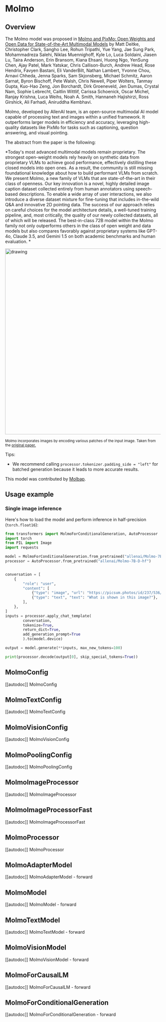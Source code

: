 <!--Copyright 2024 The HuggingFace Team. All rights reserved.

Licensed under the Apache License, Version 2.0 (the "License"); you may not use this file except in compliance with
the License. You may obtain a copy of the License at

http://www.apache.org/licenses/LICENSE-2.0

Unless required by applicable law or agreed to in writing, software distributed under the License is distributed on
an "AS IS" BASIS, WITHOUT WARRANTIES OR CONDITIONS OF ANY KIND, either express or implied. See the License for the
specific language governing permissions and limitations under the License.

⚠️ Note that this file is in Markdown but contain specific syntax for our doc-builder (similar to MDX) that may not be
rendered properly in your Markdown viewer.

-->

# Molmo

## Overview

The Molmo model was proposed in [Molmo and PixMo: Open Weights and Open Data for State-of-the-Art Multimodal Models]([https://arxiv.org/abs/2409.17146]) by Matt Deitke, Christopher Clark, Sangho Lee, Rohun Tripathi, Yue Yang, Jae Sung Park, Mohammadreza Salehi, Niklas Muennighoff, Kyle Lo, Luca Soldaini, Jiasen Lu, Taira Anderson, Erin Bransom, Kiana Ehsani, Huong Ngo, YenSung Chen, Ajay Patel, Mark Yatskar, Chris Callison-Burch, Andrew Head, Rose Hendrix, Favyen Bastani, Eli VanderBilt, Nathan Lambert, Yvonne Chou, Arnavi Chheda, Jenna Sparks, Sam Skjonsberg, Michael Schmitz, Aaron Sarnat, Byron Bischoff, Pete Walsh, Chris Newell, Piper Wolters, Tanmay Gupta, Kuo-Hao Zeng, Jon Borchardt, Dirk Groeneveld, Jen Dumas, Crystal Nam, Sophie Lebrecht, Caitlin Wittlif, Carissa Schoenick, Oscar Michel, Ranjay Krishna, Luca Weihs, Noah A. Smith, Hannaneh Hajishirzi, Ross Girshick, Ali Farhadi, Aniruddha Kembhavi.

Molmo, developed by AllenAI team, is an open-source multimodal AI model capable of processing text and images within a unified framework. It outperforms larger models in efficiency and accuracy, leveraging high-quality datasets like PixMo for tasks such as captioning, question answering, and visual pointing.

The abstract from the paper is the following:

*Today's most advanced multimodal models remain proprietary. The strongest open-weight models rely heavily on synthetic data from proprietary VLMs to achieve good performance, effectively distilling these closed models into open ones. As a result, the community is still missing foundational knowledge about how to build performant VLMs from scratch. We present Molmo, a new family of VLMs that are state-of-the-art in their class of openness. Our key innovation is a novel, highly detailed image caption dataset collected entirely from human annotators using speech-based descriptions. To enable a wide array of user interactions, we also introduce a diverse dataset mixture for fine-tuning that includes in-the-wild Q&A and innovative 2D pointing data. The success of our approach relies on careful choices for the model architecture details, a well-tuned training pipeline, and, most critically, the quality of our newly collected datasets, all of which will be released. The best-in-class 72B model within the Molmo family not only outperforms others in the class of open weight and data models but also compares favorably against proprietary systems like GPT-4o, Claude 3.5, and Gemini 1.5 on both academic benchmarks and human evaluation.
*

<img src="https://huggingface.co/datasets/huggingface/documentation-images/resolve/main/transformers/model_doc/molmo_arch.png"
alt="drawing" width="600"/>

<small> Molmo incorporates images by encoding various patches of the input image. Taken from the <a href="https://arxiv.org/abs/2409.17146">original paper.</a> </small>


Tips:

- We recommend calling `processor.tokenizer.padding_side = "left"` for batched generation because it leads to more accurate results.


This model was contributed by [Molbap](https://huggingface.co/Molbap).


## Usage example

### Single image inference

Here's how to load the model and perform inference in half-precision (`torch.float16`):

```python
from transformers import MolmoForConditionalGeneration, AutoProcessor
import torch
from PIL import Image
import requests

model = MolmoForConditionalGeneration.from_pretrained("allenai/Molmo-7B-D-hf", torch_dtype="float16", device_map="auto")
processor = AutoProcessor.from_pretrained("allenai/Molmo-7B-D-hf")


conversation = [
    {
        "role": "user",
        "content": [
            {"type": "image", "url": "https://picsum.photos/id/237/536/354"},
            {"type": "text", "text": "What is shown in this image?"},
        ],
    },
]
inputs = processor.apply_chat_template(
        conversation,
        tokenize=True,
        return_dict=True,
        add_generation_prompt=True
        ).to(model.device)

output = model.generate(**inputs, max_new_tokens=100)

print(processor.decode(output[0], skip_special_tokens=True))
```


## MolmoConfig

[[autodoc]] MolmoConfig

## MolmoTextConfig

[[autodoc]] MolmoTextConfig

## MolmoVisionConfig

[[autodoc]] MolmoVisionConfig

## MolmoPoolingConfig

[[autodoc]] MolmoPoolingConfig

## MolmoImageProcessor

[[autodoc]] MolmoImageProcessor

## MolmoImageProcessorFast

[[autodoc]] MolmoImageProcessorFast

## MolmoProcessor

[[autodoc]] MolmoProcessor

## MolmoAdapterModel

[[autodoc]] MolmoAdapterModel
    - forward

## MolmoModel

[[autodoc]] MolmoModel
    - forward

## MolmoTextModel

[[autodoc]] MolmoTextModel
    - forward

## MolmoVisionModel

[[autodoc]] MolmoVisionModel
    - forward

## MolmoForCausalLM

[[autodoc]] MolmoForCausalLM
    - forward
    
## MolmoForConditionalGeneration

[[autodoc]] MolmoForConditionalGeneration
    - forward
